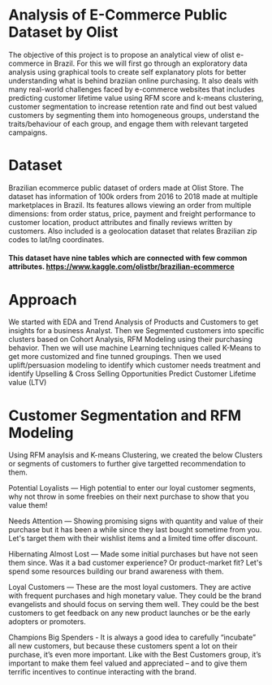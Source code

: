 # Analysis of E-Commerce Public Dataset by Olist

The objective of this project is to propose an analytical view of olist e-commerce in Brazil. For this we will first go through an exploratory data analysis using graphical tools to create self explanatory plots for better understanding what is behind braziian online purchasing. It also deals with many real-world challenges faced by e-commerce websites that includes predicting customer lifetime value using RFM score and k-means clustering, customer segmentation to increase retention rate and find out best valued customers by segmenting them into homogeneous groups, understand the traits/behaviour of each group, and engage them with relevant targeted campaigns.

# Dataset
Brazilian ecommerce public dataset of orders made at Olist Store. The dataset has information of 100k orders from 2016 to 2018 made at multiple marketplaces in Brazil. Its features allows viewing an order from multiple dimensions: from order status, price, payment and freight performance to customer location, product attributes and finally reviews written by customers. Also included is a geolocation dataset that relates Brazilian zip codes to lat/lng coordinates.

#### This dataset have nine tables which are connected with few common attributes. https://www.kaggle.com/olistbr/brazilian-ecommerce

# Approach
We started with EDA and Trend Analysis of Products and Customers to get insights for a business Analyst.
Then we Segmented customers into specific clusters based on Cohort Analysis, RFM Modeling using their purchasing behavior. 
Then we will use machine Learning techniques called K-Means to get more customized and fine tunned groupings.
Then we used uplift/persuasion modeling to identify which customer needs treatment and identify Upselling & Cross Selling Opportunities
Predict Customer Lifetime value (LTV)

# Customer Segmentation and RFM Modeling
Using RFM anaylsis and K-means Clustering, we created the below Clusters or segments of customers to further give targetted recommendation to them.

Potential Loyalists — High potential to enter our loyal customer segments, why not throw in some freebies on their next purchase to show that you value them!

Needs Attention — Showing promising signs with quantity and value of their purchase but it has been a while since they last bought sometime from you. Let's target them with their wishlist items and a limited time offer discount.

Hibernating Almost Lost — Made some initial purchases but have not seen them since. Was it a bad customer experience? Or product-market fit? Let's spend some resources building our brand awareness with them.

Loyal Customers — These are the most loyal customers. They are active with frequent purchases and high monetary value. They could be the brand evangelists and should focus on serving them well. They could be the best customers to get feedback on any new product launches or be the early adopters or promoters.

Champions Big Spenders - It is always a good idea to carefully “incubate” all new customers, but because these customers spent a lot on their purchase, it’s even more important. Like with the Best Customers group, it’s important to make them feel valued and appreciated – and to give them terrific incentives to continue interacting with the brand.
